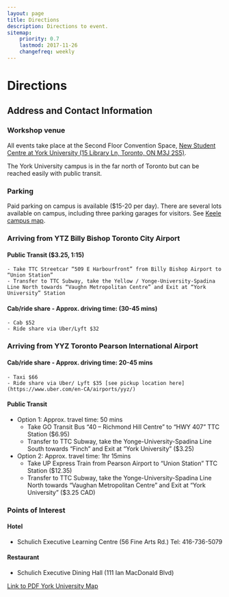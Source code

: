 ```yaml
---
layout: page
title: Directions
description: Directions to event.
sitemap:
    priority: 0.7
    lastmod: 2017-11-26
    changefreq: weekly
---
```

# Directions

## Address and Contact Information

### Workshop venue

All events take place at the Second Floor Convention Space, [New Student Centre at York University (15 Library Ln, Toronto, ON M3J 2S5)](https://goo.gl/maps/f9ugLqTpEXL2). 

The York University campus is in the far north of Toronto but can be reached easily with public transit. 

### Parking
Paid parking on campus is available ($15-20 per day). There are several lots available on campus, including three parking garages for visitors. See [Keele campus map](http://maps.info.yorku.ca/files/2018/09/KEELE_Map_Sept-2018_k.pdf). 


### Arriving from YTZ Billy Bishop Toronto City Airport  

#### Public Transit ($3.25, 1:15)

    - Take TTC Streetcar “509 E Harbourfront” from Billy Bishop Airport to “Union Station”
    - Transfer to TTC Subway, take the Yellow / Yonge-University-Spadina Line North towards “Vaughn Metropolitan Centre” and Exit at “York University” Station
    
#### Cab/ride share - Approx. driving time: (30-45 mins)
    - Cab $52 
    - Ride share via Uber/Lyft $32 


### Arriving from YYZ Toronto Pearson International Airport  

#### Cab/ride share - Approx. driving time: 20-45 mins
    - Taxi $66 
    - Ride share via Uber/ Lyft $35 [see pickup location here](https://www.uber.com/en-CA/airports/yyz/) 

#### Public Transit
- Option 1: Approx. travel time: 50 mins
    - Take GO Transit Bus “40 – Richmond Hill Centre” to “HWY 407” TTC Station ($6.95)
    - Transfer to TTC Subway, take the Yonge-University-Spadina Line South towards “Finch” and Exit at “York University” ($3.25)
- Option 2: Approx. travel time: 1hr 15mins
    - Take UP Express Train from Pearson Airport to “Union Station” TTC Station ($12.35)
    - Transfer to TTC Subway, take the Yonge-University-Spadina Line North towards “Vaughan Metropolitan Centre” and Exit at “York University” ($3.25 CAD)
        
### Points of Interest
#### Hotel
- Schulich Executive Learning Centre (56 Fine Arts Rd.) Tel: 416-736-5079  

#### Restaurant
- Schulich Executive Dining Hall (111 Ian MacDonald Blvd)  


[Link to PDF York University Map](http://maps.info.yorku.ca/files/2018/09/KEELE_Map_Sept-2018_k.pdf)






